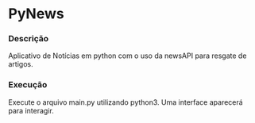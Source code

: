 # PyNews

### Descrição
Aplicativo de Notícias em python com o uso da newsAPI para resgate de artigos.

### Execução
Execute o arquivo main.py utilizando python3. Uma interface aparecerá para interagir.
